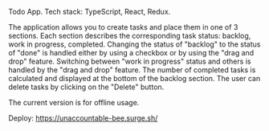 Todo App.
Tech stack: TypeScript, React, Redux.

The application allows you to create tasks and place them in one of 3 sections. Each section describes the corresponding task status: backlog, work in progress, completed.
Changing the status of "backlog" to the status of "done" is handled either by using a checkbox or by using the "drag and drop" feature. Switching between "work in progress" status and others is handled by the "drag and drop" feature.
The number of completed tasks is calculated and displayed at the bottom of the backlog section.
The user can delete tasks by clicking on the "Delete" button.

The current version is for offline usage.

Deploy: https://unaccountable-bee.surge.sh/
